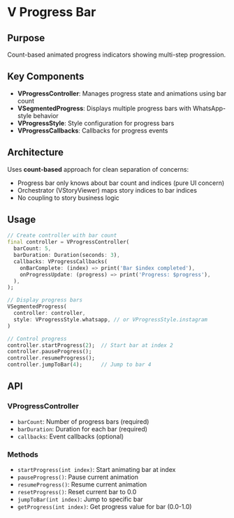 # V Progress Bar

## Purpose
Count-based animated progress indicators showing multi-step progression.

## Key Components
- **VProgressController**: Manages progress state and animations using bar count
- **VSegmentedProgress**: Displays multiple progress bars with WhatsApp-style behavior
- **VProgressStyle**: Style configuration for progress bars
- **VProgressCallbacks**: Callbacks for progress events

## Architecture
Uses **count-based** approach for clean separation of concerns:
- Progress bar only knows about bar count and indices (pure UI concern)
- Orchestrator (VStoryViewer) maps story indices to bar indices
- No coupling to story business logic

## Usage
```dart
// Create controller with bar count
final controller = VProgressController(
  barCount: 5,
  barDuration: Duration(seconds: 3),
  callbacks: VProgressCallbacks(
    onBarComplete: (index) => print('Bar $index completed'),
    onProgressUpdate: (progress) => print('Progress: $progress'),
  ),
);

// Display progress bars
VSegmentedProgress(
  controller: controller,
  style: VProgressStyle.whatsapp, // or VProgressStyle.instagram
)

// Control progress
controller.startProgress(2);  // Start bar at index 2
controller.pauseProgress();
controller.resumeProgress();
controller.jumpToBar(4);      // Jump to bar 4
```

## API
### VProgressController
- `barCount`: Number of progress bars (required)
- `barDuration`: Duration for each bar (required)
- `callbacks`: Event callbacks (optional)

### Methods
- `startProgress(int index)`: Start animating bar at index
- `pauseProgress()`: Pause current animation
- `resumeProgress()`: Resume current animation
- `resetProgress()`: Reset current bar to 0.0
- `jumpToBar(int index)`: Jump to specific bar
- `getProgress(int index)`: Get progress value for bar (0.0-1.0)
